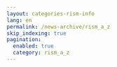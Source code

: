 ```yaml
---
layout: categories-rism-info
lang: en
permalink: /news-archive/rism_a_z
skip_indexing: true
pagination: 
  enabled: true
  category: rism_a_z
---
```

